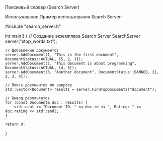 Поисковый сервер (Search Server)

Использование
Пример использования Search Server:

#include "search_server.h"

int main() {
    // Создание экземпляра Search Server
    SearchServer server("stop_words.txt");

    // Добавление документов
    server.AddDocument(1, "This is the first document", DocumentStatus::ACTUAL, {5, 2, 3});
    server.AddDocument(2, "This document is about programming", DocumentStatus::ACTUAL, {4, 5});
    server.AddDocument(3, "Another document", DocumentStatus::BANNED, {1, 2, 3, 4});

    // Поиск документов по запросу
    std::vector<Document> results = server.FindTopDocuments("document");

    // Вывод результатов
    for (const Document& doc : results) {
        std::cout << "Document ID: " << doc.id << ", Rating: " << doc.rating << std::endl;
    }

    return 0;
}


